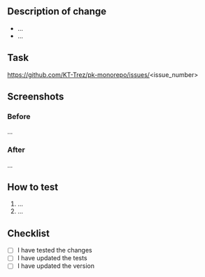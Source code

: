 ## Description of change

* ...
* ...

## Task

https://github.com/KT-Trez/pk-monorepo/issues/<issue_number>

## Screenshots

### Before

...

### After

...

## How to test

1. ...
2. ...

## Checklist

- [ ] I have tested the changes
- [ ] I have updated the tests
- [ ] I have updated the version
